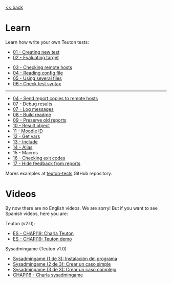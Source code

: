 
[<< back](../../README.md)

# Learn

Learn how write your own Teuton tests:

* [01 - Creating new test](01-cmd_new.md)
* [02 - Evaluating target](02-target.md)
- [03 - Checking remote hosts](03-remote_hosts.md)
- [04 - Reading config file](04-config.md)
- [05 - Using several files](05-use.md)
- [06 - Check test syntax](06-cmd_check.md)

---
- [04 - Send report copies to remote hosts](04-send.md)
- [07 - Debug results](07-debug.md)
- [07 - Log messages](07-log.md)
- [08 - Build readme](08-readme.md)
- [09 - Preserve old reports](09-preserve.md)
- [10 - Result object](10-result.md)
- [11 - Moodle ID](11-moodle_id.md)
- [12 - Get vars](12-get_vars.md)
- [13 - Include](13-include.md)
- [14 - Alias](14-alias.md)
- 15 - Macros
- [16 - Checking exit codes](16-exit_codes.md)
- [17 - Hide feedback from reports](17-hide-feedback.md)

Mores examples at [teuton-tests](https://github.com/dvarrui/teuton-tests) GitHub repository.

# Videos

By now there are no English videos. We are sorry!
But if you want to see Spanish videos, here you are:

Teuton (v2.0):
* [ES - CHAPI19: Charla Teuton](https://youtu.be/KFWQDfNAFxI?t=12221)
* [ES - CHAPI19: Teuton demo](https://github.com/dvarrui/proyectos-de-ejemplo/tree/master/charlas/teuton)

Sysadmingame (Teuton v1.0)
* [Sysadmingame (1 de 3): Instalación del programa](https://youtu.be/dnyMq9_KDco)
* [Sysadmingame (2 de 3): Crear un caso simple](https://youtu.be/0e2g5Izvc6c)
* [Sysadmingame (3 de 3): Crear un caso complejo](https://youtu.be/ebEK6OXH8kQ)
* [CHAPI16 - Charla sysadmingame](https://youtu.be/cNJaB5xzHHQ)
